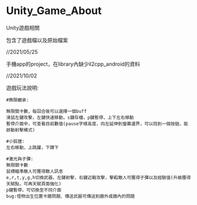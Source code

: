 # Unity_Game_About
Unity遊戲相關

包含了遊戲檔以及原始檔案

//2021/05/25

手機app的project，在library內缺少il2cpp_android的資料


//2021/10/02

遊戲玩法說明:

    #無限繼承:

    無限關卡數，每回合後可以選擇一個buff
    滑鼠左鍵攻擊，左鍵快速移動，s鍵存檔，p鍵暫停，上下左右移動
    暫停介面中，可查看目前數值(pause字樣高度，向左延伸到螢幕邊界，可以找到一個按鈕，能啟動射擊模式)
     
    #小狐狸:
    左右移動，上跳躍，下蹲下
  
    #激光與子彈:
    無限關卡數
    鼠標瞄準敵人可獲得敵人訊息
    e,r,t,y,g,h切換武器，左鍵射擊，右鍵近戰攻擊，擊殺敵人可獲得子彈以及經驗值(升級獲得天賦點，可再天賦頁面強化)
    p鍵暫停，可切換至不同介面
    bug:怪物出生位置卡牆問題、傳送武器可傳送到牆外或牆內的問題
